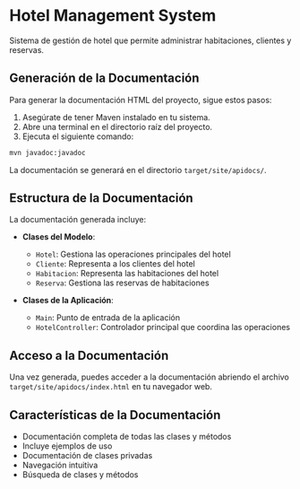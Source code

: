 # Hotel Management System

Sistema de gestión de hotel que permite administrar habitaciones, clientes y reservas.

## Generación de la Documentación

Para generar la documentación HTML del proyecto, sigue estos pasos:

1. Asegúrate de tener Maven instalado en tu sistema.
2. Abre una terminal en el directorio raíz del proyecto.
3. Ejecuta el siguiente comando:

```bash
mvn javadoc:javadoc
```

La documentación se generará en el directorio `target/site/apidocs/`.

## Estructura de la Documentación

La documentación generada incluye:

- **Clases del Modelo**:
  - `Hotel`: Gestiona las operaciones principales del hotel
  - `Cliente`: Representa a los clientes del hotel
  - `Habitacion`: Representa las habitaciones del hotel
  - `Reserva`: Gestiona las reservas de habitaciones

- **Clases de la Aplicación**:
  - `Main`: Punto de entrada de la aplicación
  - `HotelController`: Controlador principal que coordina las operaciones

## Acceso a la Documentación

Una vez generada, puedes acceder a la documentación abriendo el archivo `target/site/apidocs/index.html` en tu navegador web.

## Características de la Documentación

- Documentación completa de todas las clases y métodos
- Incluye ejemplos de uso
- Documentación de clases privadas
- Navegación intuitiva
- Búsqueda de clases y métodos 